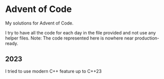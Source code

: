 # Advent of Code
My solutions for Advent of Code.

I try to have all the code for each day in the file provided and not use any helper files.
Note: The code represented here is nowhere near production-ready.

## 2023
I tried to use modern C++ feature up to C++23
